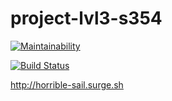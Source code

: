 # project-lvl3-s354

[![Maintainability](https://api.codeclimate.com/v1/badges/758c20842599d167e5a3/maintainability)](https://codeclimate.com/github/SmartRW/project-lvl3-s354/maintainability)

[![Build Status](https://travis-ci.org/SmartRW/project-lvl3-s354.svg?branch=master)](https://travis-ci.org/SmartRW/project-lvl3-s354)

http://horrible-sail.surge.sh
